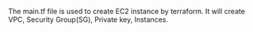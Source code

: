 The main.tf file is used to create EC2 instance by terraform. It will create VPC, Security Group(SG), Private key, Instances.
